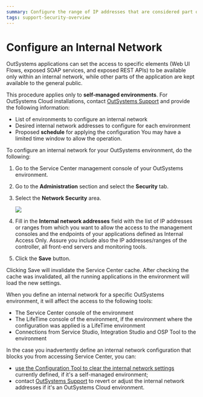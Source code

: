 ```yaml
---
summary: Configure the range of IP addresses that are considered part of your internal network.
tags: support-Security-overview
---
```


# Configure an Internal Network

OutSystems applications can set the access to specific elements (Web UI Flows, exposed SOAP services, and exposed REST APIs) to be available only within an internal network, while other parts of the application are kept available to the general public.

<div class="info" markdown="1">

This procedure applies only to **self-managed environments**. For OutSystems Cloud installations, contact [OutSystems Support](https://www.outsystems.com/SupportPortal/CaseOpen/) and provide the following information:
* List of environments to configure an internal network
* Desired internal network addresses to configure for each environment
* Proposed **schedule** for applying the configuration
  You may have a limited time window to allow the operation.

</div>

To configure an internal network for your OutSystems environment, do the following:

1. Go to the Service Center management console of your OutSystems environment.

1. Go to the **Administration** section and select the **Security** tab.

1. Select the **Network Security** area.

    ![](images/configure-internal-network-1.png?width=600)

1. Fill in the **Internal network addresses** field with the list of IP addresses or ranges from which you want to allow the access to the management consoles and the endpoints of your applications defined as Internal Access Only. Assure you include also the IP addresses/ranges of the controller, all front-end servers and monitoring tools.

1. Click the **Save** button.

Clicking Save will invalidate the Service Center cache. After checking the cache was invalidated, all the running applications in the environment will load the new settings.

When you define an internal network for a specific OutSystems environment, it will affect the access to the following tools:

* The Service Center console of the environment
* The LifeTime console of the environment, if the environment where the configuration was applied is a LifeTime environment
* Connections from Service Studio, Integration Studio and OSP Tool to the environment

In the case you inadvertently define an internal network configuration that blocks you from accessing Service Center, you can:

* [use the Configuration Tool to clear the internal network settings](../../ref/configuration-tool/tabs/network.md) currently defined, if it's a self-managed environment;
* contact [OutSystems Support](https://www.outsystems.com/SupportPortal/CaseOpen/) to revert or adjust the internal network addresses if it's an OutSystems Cloud environment. 
